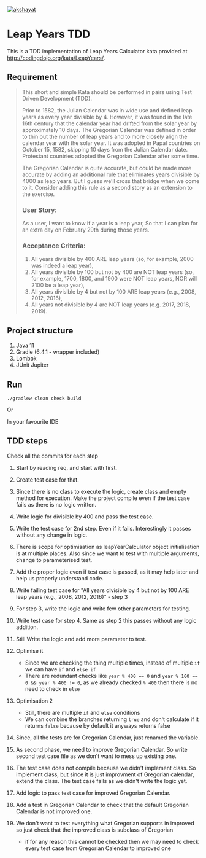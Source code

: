 [![akshayat](https://circleci.com/gh/akshayat/leap-years-tdd.svg?style=svg)](https://app.circleci.com/pipelines/github/akshayat/leap-years-tdd)

# Leap Years TDD

This is a TDD implementation of Leap Years Calculator kata provided at http://codingdojo.org/kata/LeapYears/.

## Requirement
> This short and simple Kata should be performed in pairs using Test Driven Development (TDD).
> 
> Prior to 1582, the Julian Calendar was in wide use and defined leap years as every year divisible by 4. However, it was found in the late 16th century that the calendar year had drifted from the solar year by approximately 10 days. The Gregorian Calendar was defined in order to thin out the number of leap years and to more closely align the calendar year with the solar year. It was adopted in Papal countries on October 15, 1582, skipping 10 days from the Julian Calendar date. Protestant countries adopted the Gregorian Calendar after some time.
> 
> The Gregorian Calendar is quite accurate, but could be made more accurate by adding an additional rule that eliminates years divisible by 4000 as leap years. But I guess we’ll cross that bridge when we come to it. Consider adding this rule as a second story as an extension to the exercise.
> 
> ### User Story:
> 
> As a user, I want to know if a year is a leap year, So that I can plan for an extra day on February 29th during those years.
> 
> ### Acceptance Criteria:
> 
> 1. All years divisible by 400 ARE leap years (so, for example, 2000 was indeed a leap year),
> 2. All years divisible by 100 but not by 400 are NOT leap years (so, for example, 1700, 1800, and 1900 were NOT leap years, NOR will 2100 be a leap year),
> 3. All years divisible by 4 but not by 100 ARE leap years (e.g., 2008, 2012, 2016),
> 4. All years not divisible by 4 are NOT leap years (e.g. 2017, 2018, 2019).

## Project structure

1. Java 11
2. Gradle (6.4.1 - wrapper included)
3. Lombok 
4. JUnit Jupiter

## Run
`./gradlew clean check build`

Or 

In your favourite IDE

## TDD steps
Check all the commits for each step

1. Start by reading req, and start with first.
2. Create test case for that. 
3. Since there is no class to execute the logic, create class and empty method for execution. Make the project compile even if the test case fails as there is no logic written.
4. Write logic for divisible by 400 and pass the test case.
5. Write the test case for 2nd step. Even if it fails. Interestingly it passes without any change in logic.  
6. There is scope for optimisation as leapYearCalculator object initialisation is at multiple places. Also since we want to test with multiple arguments, change to parameterised test.
7. Add the proper logic even if test case is passed, as it may help later and help us properly understand code. 
8. Write failing test case for "All years divisible by 4 but not by 100 ARE leap years (e.g., 2008, 2012, 2016)" - step 3
9. For step 3, write the logic and write few other parameters for testing. 
10. Write test case for step 4. Same as step 2 this passes without any logic addition. 
11. Still Write the logic and add more parameter to test.
12. Optimise it
    - Since we are checking the thing multiple times, instead of multiple `if` we can have `if` and `else if`
    - There are redundant checks like `year % 400 == 0` and `year % 100 == 0 && year % 400 != 0`, as we already checked `% 400` then there is no need to check in `else`
12. Optimisation 2
    - Still, there are multiple `if` and `else` conditions
    - We can combine the branches returning `true` and don't calculate if it returns `false` because by default it anyways returns false

13. Since, all the tests are for Gregorian Calendar, just renamed the variable.
14. As second phase, we need to improve Gregorian Calendar. So write second test case file as we don't want to mess up existing one.
15. The test case does not compile because we didn't implement class. So implement class, but since it is just improvment of Gregorian calendar, extend the class. The test case fails as we didn't write the logic yet.
16. Add logic to pass test case for improved Gregorian Calendar.
17. Add a test in Gregorian Calendar to check that the default Gregorian Calendar is not improved one.
18. We don't want to test everything what Gregorian supports in improved so just check that the improved class is subclass of Gregorian
    - if for any reason this cannot be checked then we may need to check every test case from Gregorian Calendar to improved one



